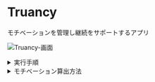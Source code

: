 # Truancy
モチベーションを管理し継続をサポートするアプリ

![Truancy-画面](https://user-images.githubusercontent.com/80940288/204319287-0e60cc0b-5a65-4b9e-a403-026b5d54fe72.png)

<details>

<summary>実行手順</summary>

`docker-compose build`

`docker-compose run --rm front sh -c "yarn upgrade"`

`docker-compose up`

`docker-compose run api sh -c "rails db:create"`

`docker-compose run api sh -c "rails db:migrate"`

`docker-compose down`

`docker-compose up`

</details>

<details>

<summary>モチベーション算出方法</summary>

## 前提条件

- 記録開始から 3 日間はモチベーションを算出しない

## PID 算出方法

### 偏差の算出方法

前日のコミット数 - target(目標コミット数)

### 傾きの算出方法

1 日前のコミット数 / 2 日前のコミット数

### 継続量の算出方法

3 日前〜1 日前の平均コミット数

## 重み

- 偏差 1.5
- 傾き 10
- 継続量 1

## モチベーション参考値

偏差 * 1.5 + 傾き * 10 + 継続量 \* 1

## モチベーション算出方法

本日のモチベーション参考値 / 本日を含めた 3 日分の最大モチベーション参考値 \* 100

</details>
